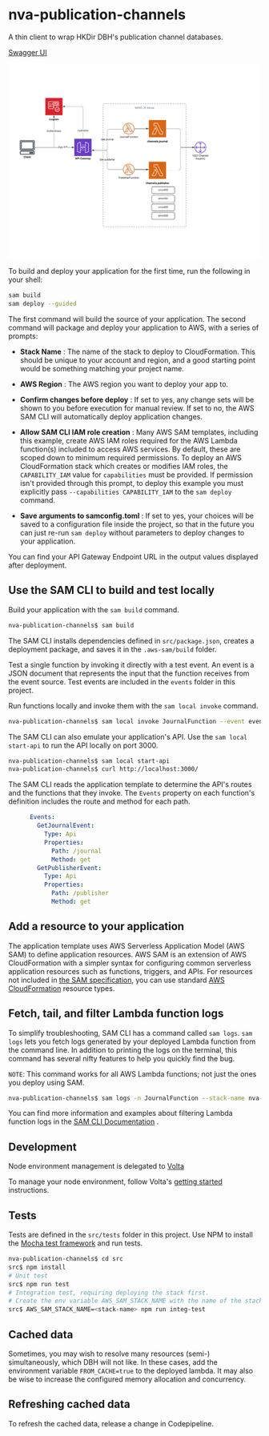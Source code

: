 # nva-publication-channels

A thin client to wrap HKDir DBH's publication channel databases.

[Swagger UI](https://nva-dev-public-api.s3-eu-west-1.amazonaws.com/index.html?urls.primaryName=Publication%20Channels#/default/GetJournalById)

![Structure](docs/nva-publication-channels.png)

To build and deploy your application for the first time, run the following in your shell:

```bash
sam build
sam deploy --guided
```

The first command will build the source of your application. The second command will package and deploy your application
to AWS, with a series of prompts:

* **Stack Name**  : The name of the stack to deploy to CloudFormation. This should be unique to your account and region,
  and a good starting point would be something matching your project name.
  
* **AWS Region**  : The AWS region you want to deploy your app to.
  
* **Confirm changes before deploy**  : If set to yes, any change sets will be shown to you before execution for manual
  review. If set to no, the AWS SAM CLI will automatically deploy application changes.
  
* **Allow SAM CLI IAM role creation**  : Many AWS SAM templates, including this example, create AWS IAM roles required for
  the AWS Lambda function(s) included to access AWS services. By default, these are scoped down to minimum required
  permissions. To deploy an AWS CloudFormation stack which creates or modifies IAM roles, the `CAPABILITY_IAM` value
  for `capabilities` must be provided. If permission isn't provided through this prompt, to deploy this example you must
  explicitly pass `--capabilities CAPABILITY_IAM` to the `sam deploy` command.
  
* **Save arguments to samconfig.toml**  : If set to yes, your choices will be saved to a configuration file inside the
  project, so that in the future you can just re-run `sam deploy` without parameters to deploy changes to your
  application.

You can find your API Gateway Endpoint URL in the output values displayed after deployment.

## Use the SAM CLI to build and test locally

Build your application with the `sam build` command.

```bash
nva-publication-channels$ sam build
```

The SAM CLI installs dependencies defined in `src/package.json`, creates a deployment package, and saves it in
the `.aws-sam/build` folder.

Test a single function by invoking it directly with a test event. An event is a JSON document that represents the input
that the function receives from the event source. Test events are included in the `events` folder in this project.

Run functions locally and invoke them with the `sam local invoke` command.

```bash
nva-publication-channels$ sam local invoke JournalFunction --event events/event.json
```

The SAM CLI can also emulate your application's API. Use the `sam local start-api` to run the API locally on port 3000.

```bash
nva-publication-channels$ sam local start-api
nva-publication-channels$ curl http://localhost:3000/
```

The SAM CLI reads the application template to determine the API's routes and the functions that they invoke.
The `Events` property on each function's definition includes the route and method for each path.

```yaml
      Events:
        GetJournalEvent:
          Type: Api
          Properties:
            Path: /journal
            Method: get
        GetPublisherEvent:
          Type: Api
          Properties:
            Path: /publisher
            Method: get
```

## Add a resource to your application

The application template uses AWS Serverless Application Model (AWS SAM) to define application resources. AWS SAM is an
extension of AWS CloudFormation with a simpler syntax for configuring common serverless application resources such as
functions, triggers, and APIs. For resources not included
in [the SAM specification](https://github.com/awslabs/serverless-application-model/blob/master/versions/2016-10-31.md),
you can use
standard [AWS CloudFormation](https://docs.aws.amazon.com/AWSCloudFormation/latest/UserGuide/aws-template-resource-type-ref.html)
resource types.

## Fetch, tail, and filter Lambda function logs

To simplify troubleshooting, SAM CLI has a command called `sam logs`. `sam logs` lets you fetch logs generated by your
deployed Lambda function from the command line. In addition to printing the logs on the terminal, this command has
several nifty features to help you quickly find the bug.

`NOTE`: This command works for all AWS Lambda functions; not just the ones you deploy using SAM.

```bash
nva-publication-channels$ sam logs -n JournalFunction --stack-name nva-publication-channels --tail
```

You can find more information and examples about filtering Lambda function logs in
the [SAM CLI Documentation](https://docs.aws.amazon.com/serverless-application-model/latest/developerguide/serverless-sam-cli-logging.html)
.

## Development

Node environment management is delegated to [Volta](https://volta.sh)

To manage your node environment, follow Volta's [getting started](https://docs.volta.sh/guide/getting-started) instructions. 

## Tests

Tests are defined in the `src/tests` folder in this project. Use NPM to install
the [Mocha test framework](https://mochajs.org/) and run tests.

```bash
nva-publication-channels$ cd src
src$ npm install
# Unit test
src$ npm run test
# Integration test, requiring deploying the stack first.
# Create the env variable AWS_SAM_STACK_NAME with the name of the stack we are testing
src$ AWS_SAM_STACK_NAME=<stack-name> npm run integ-test
```

## Cached data

Sometimes, you may wish to resolve many resources (semi-) simultaneously, which DBH will not like. In these cases,
add the environment variable `FROM_CACHE=true` to the deployed lambda. It may also be wise to increase the configured
memory allocation and concurrency.

## Refreshing cached data

To refresh the cached data, release a change in Codepipeline.
